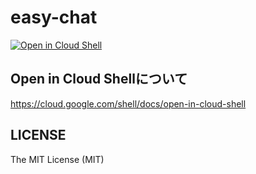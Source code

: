 # easy-chat
[![Open in Cloud Shell](http://gstatic.com/cloudssh/images/open-btn.svg)](https://console.cloud.google.com/cloudshell/editor?cloudshell_git_repo=https://github.com/kotaronov27/easy-chat.git)

## Open in Cloud Shellについて
https://cloud.google.com/shell/docs/open-in-cloud-shell

## LICENSE
The MIT License (MIT)
